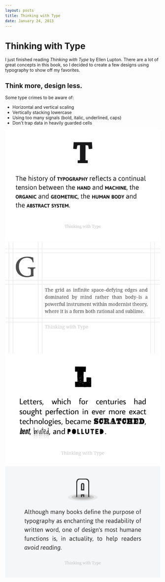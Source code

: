 ```yaml
---
layout: posts
title: Thinking with Type
date: January 24, 2013
---
```


<h1>Thinking with Type</h1>

<p>I just finished reading <em>Thinking with Type</em> by Ellen Lupton. There are a lot of great concepts in this book, so I decided to create a few designs using typography to show off my favorites.</p>

<h2>Think more, design less.</h2>

<p>Some type crimes to be aware of:</p>

<ul>
	<li>Horizontal and vertical scaling</li>
	<li>Vertically stacking lowercase</li>
	<li>Using too many signals (bold, italic, underlined, caps)</li>
	<li>Don't trap data in heavily guarded cells</li>
</ul>

<img src='/images/Thinking-with-Type-1.jpeg' />
<img src='/images/Thinking-with-Type-2.jpeg' />
<img src='/images/Thinking-with-Type-3.jpeg' />
<img src='/images/Thinking-with-Type-4.jpeg' />